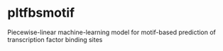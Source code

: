 # pltfbsmotif
Piecewise-linear machine-learning model for motif-based prediction of transcription factor binding sites
